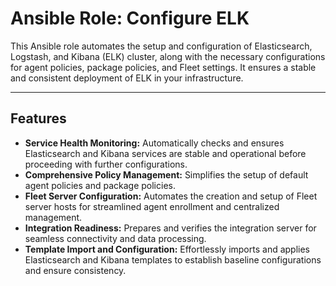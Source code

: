 
# Ansible Role: Configure ELK

This Ansible role automates the setup and configuration of Elasticsearch, Logstash, and Kibana (ELK) cluster, along with the necessary configurations for agent policies, package policies, and Fleet settings. It ensures a stable and consistent deployment of ELK in your infrastructure.

---

## Features

- **Service Health Monitoring:** Automatically checks and ensures Elasticsearch and Kibana services are stable and operational before proceeding with further configurations.  
- **Comprehensive Policy Management:** Simplifies the setup of default agent policies and package policies.  
- **Fleet Server Configuration:** Automates the creation and setup of Fleet server hosts for streamlined agent enrollment and centralized management.  
- **Integration Readiness:** Prepares and verifies the integration server for seamless connectivity and data processing.  
- **Template Import and Configuration:** Effortlessly imports and applies Elasticsearch and Kibana templates to establish baseline configurations and ensure consistency.  
